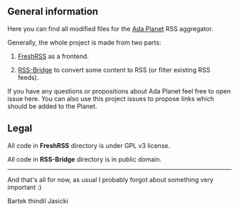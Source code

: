## General information

Here you can find all modified files for the [Ada
Planet](https://www.laeran.pl/adaplanet) RSS aggregator.

Generally, the whole project is made from two parts:

1. [FreshRSS](https://freshrss.org/) as a frontend.

2. [RSS-Bridge](https://github.com/RSS-Bridge/rss-bridge) to convert some
   content to RSS (or filter existing RSS feeds).

If you have any questions or propositions about Ada Planet feel free to open
issue here. You can also use this project issues to propose links which should
be added to the Planet.

## Legal

All code in **FreshRSS** directory is under GPL v3 license.

All code in **RSS-Bridge** directory is in public domain.

----

And that's all for now, as usual I probably forgot about something very
important :)

Bartek thindil Jasicki
